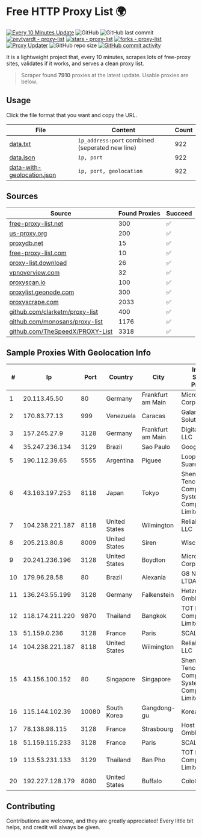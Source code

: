 
# Free HTTP Proxy List 🌍

[![Every 10 Minutes Update](https://github.com/mertguvencli/http-proxy-list/actions/workflows/main.yml/badge.svg?branch=main)](https://github.com/mertguvencli/http-proxy-list/actions/workflows/main.yml)
![GitHub](https://img.shields.io/github/license/mertguvencli/http-proxy-list)
![GitHub last commit](https://img.shields.io/github/last-commit/mertguvencli/http-proxy-list)
[![zevtyardt - proxy-list](https://img.shields.io/static/v1?label=zevtyardt&message=proxy-list&color=blue&logo=github)](https://github.com/zevtyardt/proxy-list "Go to GitHub repo")
[![stars - proxy-list](https://img.shields.io/github/stars/zevtyardt/proxy-list?style=social)](https://github.com/zevtyardt/proxy-list)
[![forks - proxy-list](https://img.shields.io/github/forks/zevtyardt/proxy-list?style=social)](https://github.com/zevtyardt/proxy-list)
[![Proxy Updater](https://github.com/zevtyardt/proxy-list/workflows/Proxy%20Updater/badge.svg)](https://github.com/zevtyardt/proxy-list/actions?query=workflow:"Proxy+Updater")
![GitHub repo size](https://img.shields.io/github/repo-size/zevtyardt/proxy-list)
[![GitHub commit activity](https://img.shields.io/github/commit-activity/m/zevtyardt/proxy-list?logo=commits)](https://github.com/zevtyardt/proxy-list/commits/main)

It is a lightweight project that, every 10 minutes, scrapes lots of free-proxy sites, validates if it works, and serves a clean proxy list.

> Scraper found **7910** proxies at the latest update. Usable proxies are below.

## Usage

Click the file format that you want and copy the URL.

|File|Content|Count|
|----|-------|-----|
|[data.txt](https://raw.githubusercontent.com/mertguvencli/http-proxy-list/main/proxy-list/data.txt)|`ip_address:port` combined (seperated new line)|922|
|[data.json](https://raw.githubusercontent.com/mertguvencli/http-proxy-list/main/proxy-list/data.json)|`ip, port`|922|
|[data-with-geolocation.json](https://raw.githubusercontent.com/mertguvencli/http-proxy-list/main/proxy-list/data-with-geolocation.json)|`ip, port, geolocation`|922|

## Sources

|Source|Found Proxies|Succeed|
|------|-------------|-------|
|[free-proxy-list.net](https://free-proxy-list.net)|300|✅|
|[us-proxy.org](https://www.us-proxy.org)|200|✅|
|[proxydb.net](http://proxydb.net)|15|✅|
|[free-proxy-list.com](https://free-proxy-list.com/?page=&port=&type%5B%5D=http&type%5B%5D=https&up_time=0&search=Search)|10|✅|
|[proxy-list.download](https://www.proxy-list.download/HTTP)|26|✅|
|[vpnoverview.com](https://vpnoverview.com/privacy/anonymous-browsing/free-proxy-servers)|32|✅|
|[proxyscan.io](https://www.proxyscan.io)|100|✅|
|[proxylist.geonode.com](https://proxylist.geonode.com/api/proxy-list?limit=300&page=1&sort_by=lastChecked&sort_type=desc&protocols=http,https)|300|✅|
|[proxyscrape.com](https://api.proxyscrape.com/v2/?request=displayproxies&protocol=http&timeout=10000&country=all&ssl=all&anonymity=all)|2033|✅|
|[github.com/clarketm/proxy-list](https://raw.githubusercontent.com/clarketm/proxy-list/master/proxy-list-raw.txt)|400|✅|
|[github.com/monosans/proxy-list](https://raw.githubusercontent.com/monosans/proxy-list/main/proxies/http.txt)|1176|✅|
|[github.com/TheSpeedX/PROXY-List](https://raw.githubusercontent.com/TheSpeedX/PROXY-List/master/http.txt)|3318|✅|


## Sample Proxies With Geolocation Info

|#|Ip|Port|Country|City|Internet Service Provider|
|-|--|----|-------|----|-------------------------|
|1|20.113.45.50|80|Germany|Frankfurt am Main|Microsoft Corporation|
|2|170.83.77.13|999|Venezuela|Caracas|Galanet Solution C.A.|
|3|157.245.27.9|3128|Germany|Frankfurt am Main|DigitalOcean, LLC|
|4|35.247.236.134|3129|Brazil|Sao Paulo|Google LLC|
|5|190.112.39.65|5555|Argentina|Piguee|Loop Coronel Suarez S.A.|
|6|43.163.197.253|8118|Japan|Tokyo|Shenzhen Tencent Computer Systems Company Limited|
|7|104.238.221.187|8118|United States|Wilmington|ReliableSite.Net LLC|
|8|205.213.80.8|8009|United States|Siren|WiscNet|
|9|20.241.236.196|3128|United States|Boydton|Microsoft Corporation|
|10|179.96.28.58|80|Brazil|Alexania|G8 NETWORKS LTDA|
|11|136.243.55.199|3128|Germany|Falkenstein|Hetzner Online GmbH|
|12|118.174.211.220|9870|Thailand|Bangkok|TOT Public Company Limited|
|13|51.159.0.236|3128|France|Paris|SCALEWAY|
|14|104.238.221.187|8118|United States|Wilmington|ReliableSite.Net LLC|
|15|43.156.100.152|80|Singapore|Singapore|Shenzhen Tencent Computer Systems Company Limited|
|16|115.144.102.39|10080|South Korea|Gangdong-gu|Korea Telecom|
|17|78.138.98.115|3128|France|Strasbourg|Host Europe GmbH|
|18|51.159.115.233|3128|France|Paris|SCALEWAY|
|19|113.53.231.133|3129|Thailand|Ban Pho|TOT Public Company Limited|
|20|192.227.128.179|8080|United States|Buffalo|ColoCrossing|



## Contributing

Contributions are welcome, and they are greatly appreciated! Every
little bit helps, and credit will always be given.

